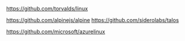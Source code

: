 https://github.com/torvalds/linux

https://github.com/alpinejs/alpine
https://github.com/siderolabs/talos

https://github.com/microsoft/azurelinux
